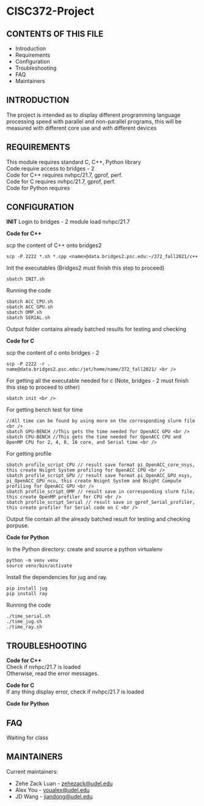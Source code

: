 # CISC372-Project

CONTENTS OF THIS FILE
---------------------

 * Introduction
 * Requirements
 * Configuration
 * Troubleshooting
 * FAQ
 * Maintainers

INTRODUCTION
------------

The project is intended as to display different programming language processing speed with parallel and non-parallel programs, this will be measured with different core use and with different devices

REQUIREMENTS
------------

This module requires standard C, C++, Python library <br />
Code require access to bridges - 2 <br />
Code for C++ requires nvhpc/21.7, gprof, perf. <br />
Code for C requires nvhpc/21.7, gprof, perf. <br />
Code for Python requires <br />

CONFIGURATION
-------------

**INIT**
  Login to bridges - 2
  module load nvhpc/21.7

**Code for C++**

scp the content of C++ onto bridges2 <br />
```
scp -P 2222 *.sh *.cpp <name>@data.bridges2.psc.edu:~/372_fall2021/c++
```
Init the executables (Bridges2 must finish this step to proceed) <br />
```
sbatch INIT.sh
```
Running the code
```
sbatch ACC_CPU.sh
sbatch ACC_GPU.sh
sbatch OMP.sh
sbatch SERIAL.sh
```
Output folder contains already batched results for testing and checking <br />

**Code for C <br />**

scp the content of c onto bridges - 2 <br />
```
scp -P 2222 -r . name@data.bridges2.psc.edu:/jet/home/name/372_fall2021/ <br />
```
For getting all the executable needed for c (Note, bridges - 2 must finish this step to proceed to other) <br />
```
sbatch init <br />
```
For getting bench test for time <br />
```
//All time can be found by using more on the corresponding slurm file <br />
sbatch GPU-BENCH //This gets the time needed for OpenACC GPU <br />
sbatch CPU-BENCH //This gets the time needed for OpenACC CPU and OpenMP CPU for 2, 4, 8, 16 core, and Serial time <br />
```
For getting profile <br />
```
sbatch profile_script_CPU // result save format pi_OpenACC_core_nsys, this create Nsignt System profiling for OpenACC CPU <br />
sbatch profile_script_GPU // result save format pi_OpenACC_GPU_nsys, pi_OpenACC_GPU_ncu, this create Nsignt System and Nsight Compute profiling for OpenACC GPU <br />
sbatch profile_script_OMP // result save in corresponding slurm file, this create OpenMP profiler for CPU <br />
sbatch profile_script_Serial // result save in gprof_Serial_profiler, this create profiler for Serial code on C <br />
```
Output file contain all the already batched result for testing and checking porpuse. <br />

**Code for Python**

In the Python directory:
create and source a python virtualenv
```
python -m venv venv
source venv/bin/activate
```
Install the dependencies for jug and ray.
```
pip install jug
pip install ray
```

Running the code
```
./time_serial.sh
./time_jug.sh
./time_ray.sh
```

TROUBLESHOOTING
---------------

**Code for C++<br />**
Check if nvhpc/21.7 is loaded <br />
Otherwise, read the error messages.

**Code for C <br />**
If any thing display error, check if nvhpc/21.7 is loaded <br />

**Code for Python<br />**

FAQ
---

Waiting for class

MAINTAINERS
-----------

Current maintainers:
 * Zehe Zack Luan - zehezack@udel.edu
 * Alex You - youalex@udel.edu
 * JD Wang - jiandong@udel.edu 

